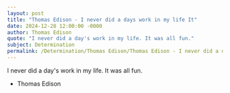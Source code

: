 ```yaml
---
layout: post
title: "Thomas Edison - I never did a days work in my life It"
date: 2024-12-28 12:00:00 -0000
author: Thomas Edison
quote: "I never did a day's work in my life. It was all fun."
subject: Determination
permalink: /Determination/Thomas Edison/Thomas Edison - I never did a days work in my life It
---
```


I never did a day's work in my life. It was all fun.

- Thomas Edison
